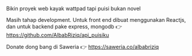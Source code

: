Bikin proyek web kayak wattpad tapi puisi bukan novel

Masih tahap development. Untuk front end dibuat menggunakan Reactjs, dan untuk backend pake express, mongodb 👉 https://github.com/AlbabRiziq/api_puisiku

Donate dong bang di Saweria 👉 https://saweria.co/albabriziq
